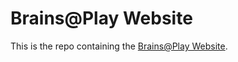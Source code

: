 # Brains@Play Website
This is the repo containing the [Brains@Play Website](https://brainsatplay.com).





